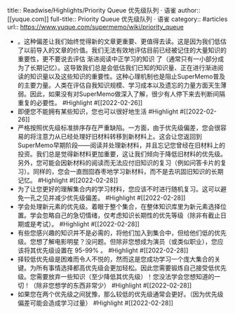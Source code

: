 title:: Readwise/Highlights/Priority Queue 优先级队列 · 语雀
author:: [[yuque.com]]
full-title:: Priority Queue 优先级队列 · 语雀
category:: #articles
url:: https://www.yuque.com/supermemo/wiki/priority_queue
- 。这种偏差让我们始终觉得新的文章更重要、更值得去读。这是因为我们低估了以前导入的文章的价值。我们无法有效地评估目前已经被记住的大量知识的重要性，更不要说去评估 渐进阅读中正学习的知识 了（通常只有一小部分成为了长期记忆）。这导致我们总是会低估我们已知的知识量、正在进行渐进阅读的知识量以及这些知识的重要性。这种心理机制也是阻止SuperMemo普及的主要力量。人类在评估自我知识规模、学习成本以及遗忘的力量方面天生薄弱。因此，如果没有对SuperMemo做深入了解，很少有人停下来去判断间隔重复的必要性。 #Highlight #[[2022-02-26]]
- 即便您不能拥有某些知识，您也可以很好地生活 #Highlight #[[2022-02-26]]
- 严格按照优先级标准排序存在严重缺陷。一方面，由于优先级偏差，您会很容易的将注意力从已经处理好旧材料转移到新材料上。这会让您返回到SuperMemo早期阶段——阅读并处理新材料，并且忘记您曾经在旧材料上的投资。我们总是觉得新材料更加重要，这让我们倾向于降低旧材料的优先级。另外，您可能会因新材料的阅读而无法应付旧知识的复习（例如问答卡片的复习）。同样的，您会一直囫囵吞枣地学习新材料，而不是去巩固旧知识的长期记忆。 #Highlight #[[2022-02-28]]
- 为了让您更好的理解集合内的学习材料，您应该不时进行随机复习。这可以避免一孔之见并减少优先级偏差。 #Highlight #[[2022-02-28]]
- 学会处理新元素的优先级。着眼于整个集合，在整体知识库里为新元素选择位置。学会忽略自己的急切情绪，仅考虑知识长期性的优先等级（除非有截止日期或是考试）。 #Highlight #[[2022-02-28]]
- 有些您感兴趣的知识并不是必需的，将他们加入到集合中，但给他们低的优先级。您想了解电影明星？没问题。但除非您想成为演员（或类似职业），您应该将其优先级设置在 95-99% 。 #Highlight #[[2022-02-28]]
- 择较低优先级是困难而令人不悦的，然而这是您成功学习一个庞大集合的关键。为所有事情选择都高优先级会更加轻松。因此您需要锻炼自己接受低优先级。您需要放弃一些知识（至少降低其优先级）！您没法学会您想知道的一切！（除非您想学的东西非常少） #Highlight #[[2022-02-28]]
- 如果您在两个优先级之间犹豫，那么较低的优先级通常会更好。（因为优先级偏差可能会造成学习过量） #Highlight #[[2022-02-28]]